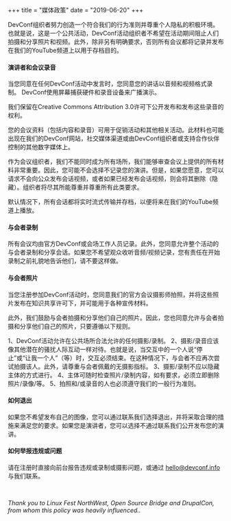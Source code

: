 +++
title = "媒体政策"
date = "2019-06-20"
+++


DevConf组织者努力创造一个符合我们的行为准则并尊重个人隐私的积极环境。也就是说，这是一个公共活动，DevConf活动组织者不希望在活动期间阻止人们拍摄和分享照片和视频。此外，除非另有明确要求，否则所有会议都将记录并发布在我们的YouTube频道上以用于存档目的。

#### 演讲者和会议录音

当您同意在任何DevConf活动中发言时，您同意您的讲话以音频和视频格式录制。 DevConf使用屏幕捕获硬件和录音设备来广播演示。

我们保留在Creative Commons Attribution 3.0许可下公开发布和发布这些录音的权利。

您的会议资料（包括内容和录音）可用于促销活动和其他相关活动。此材料也可能出现在我们的DevConf网站，社交媒体渠道或由DevConf组织者或支持合作伙伴控制的其他数字媒体上。

作为会议组织者，我们不能同时成为所有场所，我们能够审查会议上提供的所有材料非常重要。因此，您可能不会选择不记录您的演讲。但是，如果您愿意，您可以请求不会向公众发布会话视频，或者如果已经发布会话视频，则会将其删除（隐藏）。组织者将尽其所能尊重并尊重所有此类要求。

默认情况下，所有会话都将实时流式传输并存档，以便将来在我们的YouTube频道上播放。

#### 与会者录制


所有会议均由官方DevConf或会场工作人员记录。此外，您同意允许整个活动的与会者录制和分享会话。如果您不希望观众收听音频/视频记录，您有责任在开始录制之前礼貌地告诉他们，请不要这样做。

#### 与会者照片

当您注册参加DevConf活动时，您同意我们的官方会议摄影师拍照，并将这些照片发布在知识共享许可下，并可能用于各种宣传材料。

此外，我们鼓励与会者拍摄和分享他们自己的照片。因此，您也同意允许与会者拍摄和分享他们自己的照片，只要遵循以下规则。

1、DevConf活动允许在公共场所合法允许的任何摄影/录制。
2、摄影/录音应该像其他潜在的骚扰人际互动一样对待。也就是说，当交互中的一个人说“停止”或“让我一个人”（等）时，交互必须结束。在这种情况下，与会者不应再次尝试拍摄该人。此外，请尊重与会者佩戴的无摄影指标。
3、摄影/录制不应以隐藏主体的方式进行。
4、主体可随时检查照片/录制内容，如有要求，必须立即删除照片/录像/等。
5、拍照和/或录音的人也必须遵守我们的一般行为准则。

#### 如何退出

如果您不希望发布自己的图像，您可以通过联系我们选择退出，并将采取合理的措施来满足您的要求。如果您是演讲者，您可以选择不通过联系我们公开发布您的演讲。

#### 如何举报违规或问题

请在注册时直接向前台报告违规或录制或摄影问题，或通过 hello@devconf.info 与我们联系。

<br>

<p class="right"><em>Thank you to Linux Fest NorthWest, Open Source Bridge and DrupalCon, from whom this policy was heavily influenced..</em></p>

<br><br>
